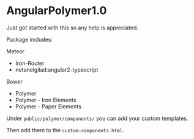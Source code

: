 # AngularPolymer1.0

Just got started with this so any help is appreciated.

Package includes:

Meteor
* Iron-Router
* netanelgilad:angular2-typescript

Bower
* Polymer
* Polymer - Iron Elements
* Polymer - Paper Elements

Under `public/polymer/components/` you can add your custom templates.

Then add them to the `custom-components.html`.
